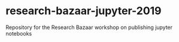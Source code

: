 # research-bazaar-jupyter-2019
Repository for the Research Bazaar workshop on publishing jupyter notebooks
